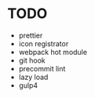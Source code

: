 # TODO
* prettier
* icon registrator
* webpack hot module
* git hook
* precommit lint
* lazy load
* gulp4
